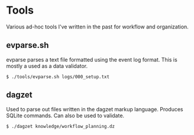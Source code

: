 # Tools
Various ad-hoc tools I've written in the past for workflow
and organization.

## evparse.sh

evparse parses a text file formatted using the event
log format. This is mostly a used as a data validator.

```
$ ./tools/evparse.sh logs/000_setup.txt
```

## dagzet

Used to parse out files written in the dagzet markup
language. Produces SQLite commands. Can also be used
to validate.

```
$ ./dagzet knowledge/workflow_planning.dz
```
